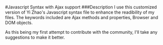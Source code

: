 #Javascript Syntax with Ajax support
###Description
I use this customized version of Yi Zhao's Javascript syntax file to enhance the readibility of my files. 
The keywords included are Ajax methods and properties, Browser and DOM objects. 

As this being my first attempt to contribute with the community, I'll take any suggestions to make it better. 

